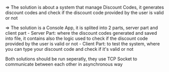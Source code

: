 => The solution is about a system that manage Discount Codes, it generates discount codes and check if the discount code provided by the user is valid or not

=> The solution is a Console App, it is splited into 2 parts, server part and client part
    - Server Part: where the discount codes generated and saved into file, it contains also the logic used to check if the discount code provided by the user is valid or not
    - Client Part: to test the system, where you can type your discount code and check if it's valid or not

Both solutions should be run seperatly, they use TCP Socket to communicate between each other in asynchronous way
